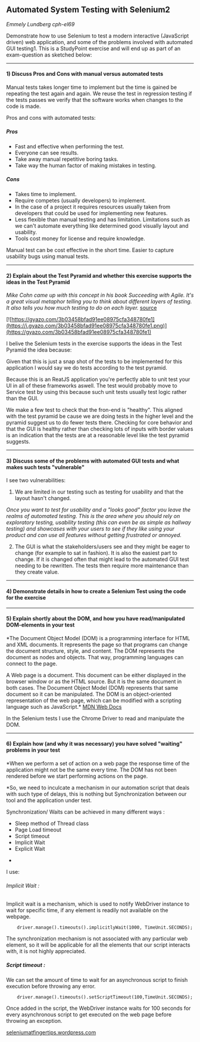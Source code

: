 
## Automated System Testing with Selenium2
*Emmely Lundberg cph-el69*

Demonstrate how to use Selenium to test a modern interactive (JavaScript driven) web application, and some of the problems involved with automated GUI testing1. 
This is a StudyPoint exercise and will end up as part of an exam-question as sketched below: 
 
_______________ 
#### 1) Discuss Pros and Cons with manual versus automated tests 

Manual tests takes longer time to implement but the time is gained be repeating the test again and again. 
We reuse the test in regression testing if the tests passes we verify that the software works when changes to the code is made.

Pros and cons with automated tests:

##### Pros
- Fast and effective when performing the test.
- Everyone can see results.
- Take away manual repetitive boring tasks.
- Take way the human factor of making mistakes in testing.

##### Cons
- Takes time to implement.
- Require competes (usually developers) to implement.
- In the case of a project it requires resources usually taken from developers that could be used for implementing new features.
- Less flexible than manual testing and has limitation. Limitations such as we can't automate everything like determined good visually layout and usability.
- Tools cost money for license and require knowledge.


Manual test can be cost effective in the short time. Easier to capture usability bugs using manual tests.
_______________ 
#### 2) Explain about the Test Pyramid and whether this exercise supports the ideas in the Test Pyramid 


*Mike Cohn came up with this concept in his book Succeeding with Agile. 
It's a great visual metaphor telling you to think about different layers of testing. 
It also tells you how much testing to do on each layer.* [source](https://martinfowler.com/articles/practical-test-pyramid.html)

[![https://gyazo.com/3b03458bfad91ee08975cfa348780fe1](https://i.gyazo.com/3b03458bfad91ee08975cfa348780fe1.png)](https://gyazo.com/3b03458bfad91ee08975cfa348780fe1)

I belive the Selenium tests in the exercise supports the ideas in the Test Pyramid the idea because:

Given that this is just a snap shot of the tests to be implemented for this application I would say we do tests according to the test pyramid.

Because this is an ReatJS application you're perfectly able to unit test your UI in all of these frameworks aswell. 
The test would probably move to Service test by using this because such unit tests usually test logic rather than the GUI.
 
We make a few test to check that the fron-end is "healthy". 
This aligned with the test pyramid be cause we are doing tests in the higher level and the pyramid suggest us to do fewer tests there.
Checking for core behavior and that the GUI is healthy rather than checking lots of inputs with border values is an indication that the tests are at a reasonable
level like the test pyramid suggests.

_______________ 
#### 3) Discuss some of the problems with automated GUI tests and what makes such tests "vulnerable"  

I see two vulnerabilities:

1) We are limited in our testing such as testing for usability and that the layout hasn't changed.

*Once you want to test for usability and a "looks good" factor you leave the realms of automated testing. 
This is the area where you should rely on exploratory testing, usability testing (this can even be as simple as hallway testing) 
and showcases with your users to see if they like using your product and can use all features without getting frustrated or annoyed.*

2) The GUI is what the stakeholders/users see and they might be eager to change (for example to sat in fashion). 
It is also the easiest part to change. If it is changed often that might lead to the automated GUI test needing to be rewritten.
The tests then require more maintenance than they create value.

_______________ 
#### 4) Demonstrate details in how to create a Selenium Test using the code for the exercise 

_______________ 
#### 5) Explain shortly about the DOM, and how you have read/manipulated DOM-elements in your test  

*The Document Object Model (DOM) is a programming interface for HTML and XML documents. 
It represents the page so that programs can change the document structure, style, and content. 
The DOM represents the document as nodes and objects. That way, programming languages can connect to the page.

A Web page is a document. This document can be either displayed in the browser window or as the HTML source. 
But it is the same document in both cases. The Document Object Model (DOM) represents that same document so it can be manipulated. 
The DOM is an object-oriented representation of the web page, which can be modified with a scripting language such as JavaScript.* [MDN Web Docs](https://developer.mozilla.org/en-US/docs/Web/API/Document_Object_Model/Introduction)

In the Selenium tests I use the Chrome Driver to read and manipulate the DOM.

_______________ 
#### 6) Explain how (and why it was necessary) you have solved "waiting" problems in your test 

*When we perform a set of action on a web page the response time of the application might not be the same every time. 
The DOM has not been rendered before we start performing actions on the page.

*So, we need to inculcate a mechanism in our automation script that deals with such type of delays, this is nothing but Synchronization between our tool and the application under test.

Synchronization/ Waits can be achieved in many different ways :

- Sleep method of Thread class
- Page Load timeout
- Script timeout
- Implicit Wait
- Explicit Wait
*
I use:

###### Implicit Wait :
Implicit wait is a mechanism, which is used to notify WebDriver instance to wait for specific time, if any element is readily not available on the webpage.

```
	driver.manage().timeouts().implicitlyWait(1000, TimeUnit.SECONDS);

```
The synchronization mechanism is not associated with any particular web element, so it will be applicable for all the elements that our script interacts with, it is not highly appreciated.

##### Script timeout :
We can set the amount of time to wait for an asynchronous script to finish execution before throwing any error.

```
	driver.manage().timeouts().setScriptTimeout(100,TimeUnit.SECONDS);

```
Once added in the script, the WebDriver instance waits for 100 seconds for every asynchronous script to get executed on the web page before throwing an exception.

[seleniumatfingertips.wordpress.com](https://seleniumatfingertips.wordpress.com/tag/setscripttimeout/)